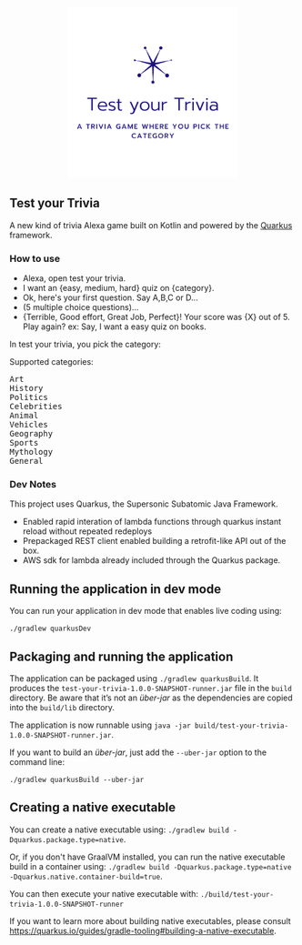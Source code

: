 <p align='center'>
	<img src="./img/test_your_trivia_trans.png" width=300/>
</p>

Test your Trivia
---

A new kind of trivia Alexa game built on Kotlin and powered by the <a href="https://code.quarkus.io/" target="_blank">Quarkus</a> framework.




### How to use

* Alexa, open test your trivia.
* I want an {easy, medium, hard} quiz on {category}.
* Ok, here's your first question. Say A,B,C or D...
* (5 multiple choice questions)...
* {Terrible, Good effort, Great Job, Perfect}! Your score was {X} out of 5. Play again? ex: Say, I want a easy quiz on books.

In test your trivia, you pick the category:

Supported categories:
<pre>
Art
History
Politics
Celebrities
Animal
Vehicles
Geography
Sports
Mythology
General
</pre>
<!--more supported, can be listed later. Pulled from https://opentdb.com/api_config.php -->


### Dev Notes

This project uses Quarkus, the Supersonic Subatomic Java Framework.

* Enabled rapid interation of lambda functions through quarkus instant reload without repeated redeploys
* Prepackaged REST client enabled building a retrofit-like API out of the box.
* AWS sdk for lambda already included through the Quarkus package.

## Running the application in dev mode

You can run your application in dev mode that enables live coding using:
```
./gradlew quarkusDev
```

## Packaging and running the application

The application can be packaged using `./gradlew quarkusBuild`.
It produces the `test-your-trivia-1.0.0-SNAPSHOT-runner.jar` file in the `build` directory.
Be aware that it’s not an _über-jar_ as the dependencies are copied into the `build/lib` directory.

The application is now runnable using `java -jar build/test-your-trivia-1.0.0-SNAPSHOT-runner.jar`.

If you want to build an _über-jar_, just add the `--uber-jar` option to the command line:
```
./gradlew quarkusBuild --uber-jar
```

## Creating a native executable

You can create a native executable using: `./gradlew build -Dquarkus.package.type=native`.

Or, if you don't have GraalVM installed, you can run the native executable build in a container using: `./gradlew build -Dquarkus.package.type=native -Dquarkus.native.container-build=true`.

You can then execute your native executable with: `./build/test-your-trivia-1.0.0-SNAPSHOT-runner`

If you want to learn more about building native executables, please consult https://quarkus.io/guides/gradle-tooling#building-a-native-executable.
